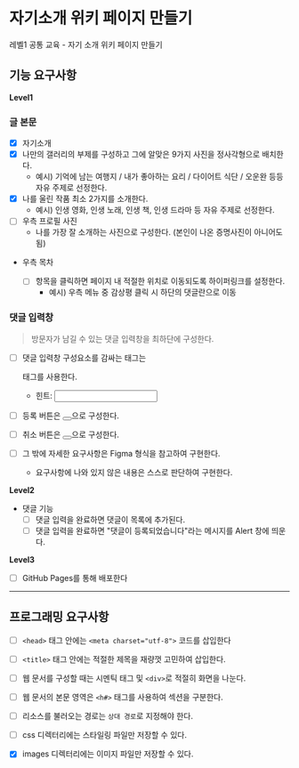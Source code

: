 # 자기소개 위키 페이지 만들기

레벨1 공통 교육 - 자기 소개 위키 페이지 만들기

## 기능 요구사항

**Level1**

### 글 본문

- [x] 자기소개
- [x] 나만의 갤러리의 부제를 구성하고 그에 알맞은 9가지 사진을 정사각형으로 배치한다.
  - 예시) 기억에 남는 여행지 / 내가 좋아하는 요리 / 다이어트 식단 / 오운완 등등 자유 주제로 선정한다.
- [x] 나를 울린 작품 최소 2가지를 소개한다.
  - 예시) 인생 영화, 인생 노래, 인생 책, 인생 드라마 등 자유 주제로 선정한다.
- [ ] 우측 프로필 사진
  - 나를 가장 잘 소개하는 사진으로 구성한다. (본인이 나온 증명사진이 아니어도 됨)
- 우측 목차

  - [ ] 항목을 클릭하면 페이지 내 적절한 위치로 이동되도록 하이퍼링크를 설정한다.
    - 예시) 우측 메뉴 중 감상평 클릭 시 하단의 댓글란으로 이동

### 댓글 입력창

> 방문자가 남길 수 있는 댓글 입력창을 최하단에 구성한다.

- [ ] 댓글 입력창 구성요소를 감싸는 태그는 <form> 태그를 사용한다.
  - 힌트: <input type="text">
- [ ] 등록 버튼은 <button type="button"></button>으로 구성한다.
- [ ] 취소 버튼은 <button type="reset"></button>으로 구성한다.

- [ ] 그 밖에 자세한 요구사항은 Figma 형식을 참고하여 구현한다.
  - 요구사항에 나와 있지 않은 내용은 스스로 판단하여 구현한다.

**Level2**

- 댓글 기능
  - [ ] 댓글 입력을 완료하면 댓글이 목록에 추가된다.
  - [ ] 댓글 입력을 완료하면 "댓글이 등록되었습니다"라는 메시지를 Alert 창에 띄운다.

**Level3**

- [ ] GitHub Pages를 통해 배포한다

---

## 프로그래밍 요구사항

- [ ] `<head>` 태그 안에는 `<meta charset="utf-8">` 코드를 삽입한다
- [ ] `<title>` 태그 안에는 적절한 제목을 재량껏 고민하여 삽입한다.
- [ ] 웹 문서를 구성할 때는 시멘틱 태그 및 `<div>`로 적절히 화면을 나눈다.
- [ ] 웹 문서의 본문 영역은 `<h#>` 태그를 사용하여 섹션을 구분한다.
- [ ] 리소스를 불러오는 경로는 `상대 경로`로 지정해야 한다.

- [ ] css 디렉터리에는 스타일링 파일만 저장할 수 있다.
- [x] images 디렉터리에는 이미지 파일만 저장할 수 있다.
